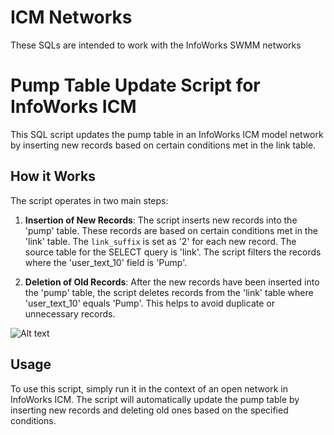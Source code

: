 # ICM Networks
These SQLs are intended to work with the InfoWorks SWMM networks

# Pump Table Update Script for InfoWorks ICM

This SQL script updates the pump table in an InfoWorks ICM model network by inserting new records based on certain conditions met in the link table.

## How it Works

The script operates in two main steps:

1. **Insertion of New Records**: The script inserts new records into the 'pump' table. These records are based on certain conditions met in the 'link' table. The `link_suffix` is set as '2' for each new record. The source table for the SELECT query is 'link'. The script filters the records where the 'user_text_10' field is 'Pump'.

2. **Deletion of Old Records**: After the new records have been inserted into the 'pump' table, the script deletes records from the 'link' table where 'user_text_10' equals 'Pump'. This helps to avoid duplicate or unnecessary records.

![Alt text](image.png)

## Usage

To use this script, simply run it in the context of an open network in InfoWorks ICM. The script will automatically update the pump table by inserting new records and deleting old ones based on the specified conditions.